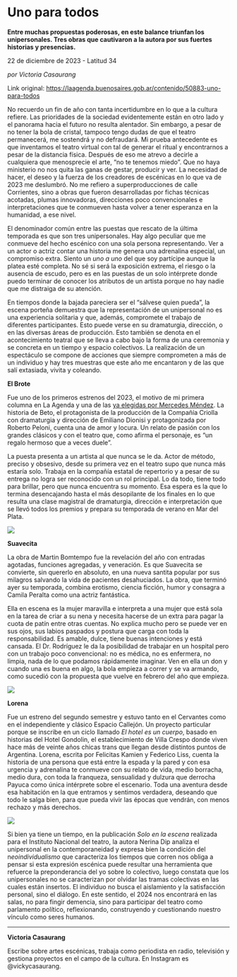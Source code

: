 # Uno para todos

**Entre muchas propuestas poderosas, en este balance triunfan los unipersonales. Tres obras que cautivaron a la autora por sus fuertes historias y presencias.**

22 de diciembre de 2023 - Latitud 34

_por Victoria Casaurang_

Link original: https://laagenda.buenosaires.gob.ar/contenido/50883-uno-para-todos



No recuerdo un fin de año con tanta incertidumbre en lo que a la cultura refiere. Las prioridades de la sociedad evidentemente están en otro lado y el panorama hacia el futuro no resulta alentador. Sin embargo, a pesar de no tener la bola de cristal, tampoco tengo dudas de que el teatro permanecerá, me sostendrá y no defraudará. Mi prueba antecedente es que inventamos el teatro virtual con tal de generar el ritual y encontrarnos a pesar de la distancia física. Después de eso me atrevo a decirle a cualquiera que menosprecie el arte, “no te tenemos miedo”. Que no haya ministerio no nos quita las ganas de gestar, producir y ver. La necesidad de hacer, el deseo y la fuerza de los creadores de escénicas en lo que va de 2023 me deslumbró. No me refiero a superproducciones de calle Corrientes, sino a obras que fueron desarrolladas por fichas técnicas acotadas, plumas innovadoras, direcciones poco convencionales e interpretaciones que te conmueven hasta volver a tener esperanza en la humanidad, a ese nivel.




El denominador común entre las puestas que rescato de la última temporada es que son tres unipersonales. Hay algo peculiar que me conmueve del hecho escénico con una sola persona representando. Ver a un actor o actriz contar una historia me genera una adrenalina especial, un compromiso extra. Siento un *uno a uno* del que soy partícipe aunque la platea esté completa. No sé si será la exposición extrema, el riesgo o la ausencia de escudo, pero es en las puestas de un solo intérprete donde puedo terminar de conocer los atributos de un artista porque no hay nadie que me distraiga de su atención.




En tiempos donde la bajada pareciera ser el “sálvese quien pueda”, la escena porteña demuestra que la representación de un unipersonal no es una experiencia solitaria y que, además, compromete el trabajo de diferentes participantes. Esto puede verse en su dramaturgia, dirección, o en las diversas áreas de producción. Esto también se denota en el acontecimiento teatral que se lleva a cabo bajo la forma de una ceremonia y se concreta en un tiempo y espacio colectivos. La realización de un espectáculo se compone de acciones que siempre comprometen a más de un individuo y hay tres muestras que este año me encantaron y de las que salí extasiada, vivita y coleando.




**El Brote**




Fue uno de los primeros estrenos del 2023, el motivo de mi primera columna en La Agenda y una de las [ya elegidas por Mercedes Méndez](https://laagenda.buenosaires.gob.ar/?contenido=50193-reinventar-una-artesania). La historia de Beto, el protagonista de la producción de la Compañía Criolla con dramaturgia y dirección de Emiliano Dionisi y protagonizada por Roberto Peloni, cuenta una de amor y locura. Un relato de pasión con los grandes clásicos y con el teatro que, como afirma el personaje, es “un regalo hermoso que a veces duele”.




La puesta presenta a un artista al que nunca se le da. Actor de método, preciso y obsesivo, desde su primera vez en el teatro supo que nunca más estaría solo. Trabaja en la compañía estatal de repertorio y a pesar de su entrega no logra ser reconocido con un rol principal. Lo da todo, tiene todo para brillar, pero que nunca encuentra su momento. Esa espera es la que lo termina desencajando hasta el más desopilante de los finales en lo que resulta una clase magistral de dramaturgia, dirección e interpretación que se llevó todos los premios y prepara su temporada de verano en Mar del Plata.




![](https://cdn.feater.me/files/images/3337234/8d3870a2-480e-4c4b-a59b-61ae1c9ff8ac.jpeg)




**Suavecita**




La obra de Martin Bomtempo fue la revelación del año con entradas agotadas, funciones agregadas, y veneración. Es que Suavecita se convierte, sin quererlo en absoluto, en una nueva santita popular por sus milagros salvando la vida de pacientes desahuciados. La obra, que terminó ayer su temporada, combina erotismo, ciencia ficción, humor y consagra a Camila Peralta como una actriz fantástica.




Ella en escena es la mujer maravilla e interpreta a una mujer que está sola en la tarea de criar a su nena y necesita hacerse de un extra para pagar la cuota de patín entre otras cuentas. No explica mucho pero se puede ver en sus ojos, sus labios paspados y postura que carga con toda la responsabilidad. Es amable, dulce, tiene buenas intenciones y está cansada. El Dr. Rodríguez le da la posibilidad de trabajar en un hospital pero con un trabajo poco convencional: no es médica, no es enfermera, no limpia, nada de lo que podamos rápidamente imaginar. Ven en ella un don y cuando una es buena en algo, la bola empieza a correr y se va armando, como sucedió con la propuesta que vuelve en febrero del año que empieza.




![](https://cdn.feater.me/files/images/3337245/e0f71698-de8d-4c7c-aa2e-4f5cec82ec90.jpg)




**Lorena**




Fue un estreno del segundo semestre y estuvo tanto en el Cervantes como en el independiente y clásico Espacio Callejón. Un proyecto particular porque se inscribe en un ciclo llamado *El hotel es un cuerpo*, basado en historias del Hotel Gondolin, el establecimiento de Villa Crespo donde viven hace más de veinte años chicas trans que llegan desde distintos puntos de Argentina. Lorena, escrita por Felicitas Kamien y Federico Liss, cuenta la historia de una persona que está entre la espada y la pared y con esa urgencia y adrenalina te conmueve con su relato de vida, medio borracha, medio dura, con toda la franqueza, sensualidad y dulzura que derrocha Payuca como única intérprete sobre el escenario. Toda una aventura desde esa habitación en la que entramos y sentimos verdadera, deseando que todo le salga bien, para que pueda vivir las épocas que vendrán, con menos rechazo y más derechos.




![](https://cdn.feater.me/files/images/3337256/56909514-baca-4e6a-be65-d29dc6dc1809.jpg)




Si bien ya tiene un tiempo, en la publicación *Solo en la escena* realizada para el Instituto Nacional del teatro, la autora Nerina Dip analiza el unipersonal en la contemporaneidad y expresa bien la condición del n*eoindividualismo* que caracteriza los tiempos que corren nos obliga a pensar si esta expresión escénica puede resultar una herramienta que refuerce la preponderancia del yo sobre lo colectivo, luego constata que los unipersonales no se caracterizan por olvidar las tramas colectivas en las cuales están insertos. El individuo no busca el aislamiento y la satisfacción personal, sino el diálogo. En este sentido, el 2024 nos encontrará en las salas, no para fingir demencia, sino para participar del teatro como parlamento político, reflexionando, construyendo y cuestionando nuestro vínculo como seres humanos.




---




**Victoria Casaurang**




Escribe sobre artes escénicas, trabaja como periodista en radio, televisión y gestiona proyectos en el campo de la cultura. En Instagram es @vickycasaurang.




